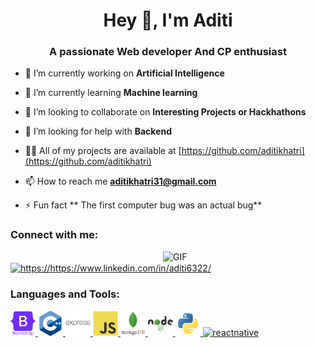 <h1 align="center">Hey 👋, I'm Aditi </h1>
<h3 align="center">A passionate Web developer And CP enthusiast</h3>


- 🔭 I’m currently working on **Artificial Intelligence**

- 🌱 I’m currently learning **Machine learning**

- 👯 I’m looking to collaborate on **Interesting Projects or Hackhathons**

- 🤝 I’m looking for help with **Backend**

- 👨‍💻 All of my projects are available at [https://github.com/aditikhatri](https://github.com/aditikhatri)

- 📫 How to reach me **aditikhatri31@gmail.com**

- ⚡ Fun fact ** The first computer bug was an actual bug**

<h3 align="left">Connect with me:</h3>
<img align="right" alt="GIF" width="260px" src="https://media0.giphy.com/media/xUPGcfbMG6a2k2z57O/source.gif" />

<p align="left">
<a href="https://linkedin.com/in/https://https://www.linkedin.com/in/aditi6322/" target="blank"><img align="center" src="https://cdn.jsdelivr.net/npm/simple-icons@3.0.1/icons/linkedin.svg" alt="https://https://www.linkedin.com/in/aditi6322/" height="30" width="40" /></a>
</p>

<h3 align="left">Languages and Tools:</h3>
<p align="left"> <a href="https://getbootstrap.com" target="_blank"> <img src="https://raw.githubusercontent.com/devicons/devicon/master/icons/bootstrap/bootstrap-plain-wordmark.svg" alt="bootstrap" width="40" height="40"/> </a> <a href="https://www.w3schools.com/cpp/" target="_blank"> <img src="https://raw.githubusercontent.com/devicons/devicon/master/icons/cplusplus/cplusplus-original.svg" alt="cplusplus" width="40" height="40"/> </a> <a href="https://expressjs.com" target="_blank"> <img src="https://raw.githubusercontent.com/devicons/devicon/master/icons/express/express-original-wordmark.svg" alt="express" width="40" height="40"/> </a> <a href="https://flask.palletsprojects.com/" target="_blank"> </a> <a href="https://developer.mozilla.org/en-US/docs/Web/JavaScript" target="_blank"> <img src="https://raw.githubusercontent.com/devicons/devicon/master/icons/javascript/javascript-original.svg" alt="javascript" width="40" height="40"/> </a> <a href="https://www.mongodb.com/" target="_blank"> <img src="https://raw.githubusercontent.com/devicons/devicon/master/icons/mongodb/mongodb-original-wordmark.svg" alt="mongodb" width="40" height="40"/> </a> <a href="https://www.mysql.com/" target="_blank">  <img src="https://raw.githubusercontent.com/devicons/devicon/master/icons/nodejs/nodejs-original-wordmark.svg" alt="nodejs" width="40" height="40"/> </a> <a href="https://opencv.org/" target="_blank"> <img src="https://raw.githubusercontent.com/devicons/devicon/master/icons/python/python-original.svg" alt="python" width="40" height="40"/> </a> <a href="https://pytorch.org/" target="_blank">  <img src="https://reactnative.dev/img/header_logo.svg" alt="reactnative" width="40" height="40"/> </a> <a href="https://scikit-learn.org/" target="_blank">  </p>
